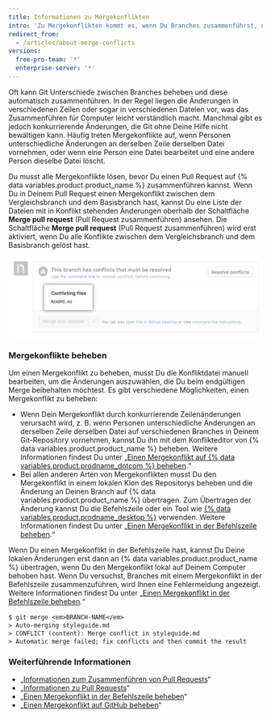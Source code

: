 ```yaml
---
title: Informationen zu Mergekonflikten
intro: 'Zu Mergekonflikten kommt es, wenn Du Branches zusammenführst, die konkurrierende Commits haben, und Git Deine Hilfe benötigt, um zu entscheiden, welche Änderungen in den endgültigen Merge aufgenommen werden sollen.'
redirect_from:
  - /articles/about-merge-conflicts
versions:
  free-pro-team: '*'
  enterprise-server: '*'
---
```


Oft kann Git Unterschiede zwischen Branches beheben und diese automatisch zusammenführen. In der Regel liegen die Änderungen in verschiedenen Zeilen oder sogar in verschiedenen Dateien vor, was das Zusammenführen für Computer leicht verständlich macht. Manchmal gibt es jedoch konkurrierende Änderungen, die Git ohne Deine Hilfe nicht bewältigen kann. Häufig treten Mergekonflikte auf, wenn Personen unterschiedliche Änderungen an derselben Zeile derselben Datei vornehmen, oder wenn eine Person eine Datei bearbeitet und eine andere Person dieselbe Datei löscht.

Du musst alle Mergekonflikte lösen, bevor Du einen Pull Request auf {% data variables.product.product_name %} zusammenführen kannst. Wenn Du in Deinem Pull Request einen Mergekonflikt zwischen dem Vergleichsbranch und dem Basisbranch hast, kannst Du eine Liste der Dateien mit in Konflikt stehenden Änderungen oberhalb der Schaltfläche **Merge pull request** (Pull Request zusammenführen) ansehen. Die Schaltfläche **Merge pull request** (Pull Request zusammenführen) wird erst aktiviert, wenn Du alle Konflikte zwischen dem Vergleichsbranch und dem Basisbranch gelöst hast.

![Fehlermeldung bei Mergekonflikten](/assets/images/help/pull_requests/merge_conflict_error_on_github.png)

### Mergekonflikte beheben

Um einen Mergekonflikt zu beheben, musst Du die Konfliktdatei manuell bearbeiten, um die Änderungen auszuwählen, die Du beim endgültigen Merge beibehalten möchtest. Es gibt verschiedene Möglichkeiten, einen Mergekonflikt zu beheben:

- Wenn Dein Mergekonflikt durch konkurrierende Zeilenänderungen verursacht wird, z. B. wenn Personen unterschiedliche Änderungen an derselben Zeile derselben Datei auf verschiedenen Branches in Deinem Git-Repository vornehmen, kannst Du ihn mit dem Konflikteditor von {% data variables.product.product_name %} beheben. Weitere Informationen findest Du unter „[Einen Mergekonflikt auf {% data variables.product.prodname_dotcom %} beheben](/articles/resolving-a-merge-conflict-on-github).“
- Bei allen anderen Arten von Mergekonflikten musst Du den Mergekonflikt in einem lokalen Klon des Repositorys beheben und die Änderung an Deinen Branch auf {% data variables.product.product_name %} übertragen. Zum Übertragen der Änderung kannst Du die Befehlszeile oder ein Tool wie [{% data variables.product.prodname_desktop %}](https://desktop.github.com/) verwenden. Weitere Informationen findest Du unter „[Einen Mergekonflikt in der Befehlszeile beheben](/articles/resolving-a-merge-conflict-using-the-command-line).“

Wenn Du einen Mergekonflikt in der Befehlszeile hast, kannst Du Deine lokalen Änderungen erst dann an {% data variables.product.product_name %} übertragen, wenn Du den Mergekonflikt lokal auf Deinem Computer behoben hast. Wenn Du versuchst, Branches mit einem Mergekonflikt in der Befehlszeile zusammenzuführen, wird Ihnen eine Fehlermeldung angezeigt. Weitere Informationen findest Du unter „[Einen Mergekonflikt in der Befehlszeile beheben](/articles/resolving-a-merge-conflict-using-the-command-line/).“
```shell
$ git merge <em>BRANCH-NAME</em>
> Auto-merging styleguide.md
> CONFLICT (content): Merge conflict in styleguide.md
> Automatic merge failed; fix conflicts and then commit the result
```

### Weiterführende Informationen

- „[Informationen zum Zusammenführen von Pull Requests](/articles/about-pull-request-merges/)“
- „[Informationen zu Pull Requests](/articles/about-pull-requests/)“
- „[Einen Mergekonflikt in der Befehlszeile beheben](/articles/resolving-a-merge-conflict-using-the-command-line)“
- „[Einen Mergekonflikt auf GitHub beheben](/articles/resolving-a-merge-conflict-on-github)“
